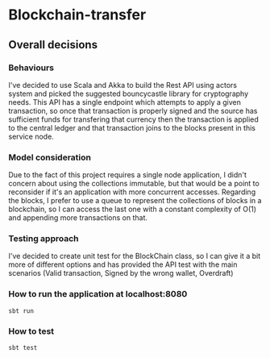 # Blockchain-transfer

## Overall decisions

### Behaviours

I've decided to use Scala and Akka to build the Rest API using actors system and picked the suggested bouncycastle
library for cryptography needs.
This API has a single endpoint which attempts to apply a given transaction, so once that transaction is properly signed
and the source has sufficient funds for transfering that currency then the transaction is applied to the central ledger
and that transaction joins to the blocks present in this service node.

### Model consideration

Due to the fact of this project requires a single node application, I didn't concern about using the collections
immutable, but that would be a point to reconsider if it's an application with more concurrent accesses.
Regarding the blocks, I prefer to use a queue to represent the collections of blocks in a blockchain, so I can access
the last one with a constant complexity of O(1) and appending more transactions on that.

### Testing approach

I've decided to create unit test for the BlockChain class, so I can give it a bit more of different options and has
provided the API test with the main scenarios (Valid transaction, Signed by the wrong wallet, Overdraft)

### How to run the application at localhost:8080

`sbt run`

### How to test

`sbt test`